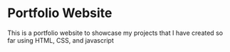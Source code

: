 # Portfolio Website

This is a portfolio website to showcase
my projects that I have created so far using
HTML, CSS, and javascript
